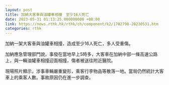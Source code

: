 ```yaml
---
layout: post
title: 加納大客車與油罐車相撞　至少16人死亡
date: 2023-05-31 01:13:25.000000000 +08:00
link: https://news.rthk.hk/rthk/ch/component/k2/1702798-20230531.htm
categories: rthk
---
```


加納一架大客車與油罐車相撞，造成至少16人死亡，多人受重傷。

加納應急管理部門說，事發在當地早上5時多，大客車在加納中部一條高速公路上，與一輛油罐車相撞迎面相撞，傷者被送往附近醫院。

現場照片顯示，涉事車輛嚴重變形，乘客行李物品等散落一地。當局仍然統計大客車上的乘客人數。事故原因仍在進一步調查。
